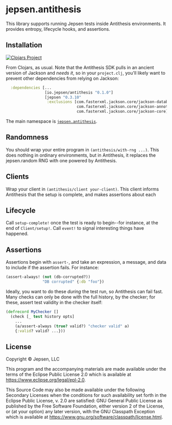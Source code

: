 # jepsen.antithesis

This library supports running Jepsen tests inside Antithesis environments. It
provides entropy, lifecycle hooks, and assertions.

## Installation

[![Clojars Project](https://img.shields.io/clojars/v/io.jepsen/antithesis.svg)](https://clojars.org/io.jepsen/antithesis)

From Clojars, as usual. Note that the Antithesis SDK pulls in an ancient
version of Jackson and *needs it*, so in your `project.clj`, you'll likely want
to prevent other dependencies from relying on Jackson:

```clj
  :dependencies [...
                 [io.jepsen/antithesis "0.1.0"]
                 [jepsen "0.3.10"
                  :exclusions [com.fasterxml.jackson.core/jackson-databind
                               com.fasterxml.jackson.core/jackson-annotations
                               com.fasterxml.jackson.core/jackson-core]]]

```

The main namespace is [`jepsen.antithesis`](src/jepsen/antithesis.clj).

## Randomness

You should wrap your entire program in `(antithesis/with-rng ...)`. This does
nothing in ordinary environments, but in Antithesis, it replaces the
jepsen.random RNG with one powered by Antithesis.

## Clients

Wrap your client in `(antithesis/client your-client)`. This client informs
Antithesis that the setup is complete, and makes assertions about each 

## Lifecycle

Call `setup-complete!` once the test is ready to begin--for instance, at the
end of `Client/setup!`. Call `event!` to signal interesting things have
happened.

## Assertions

Assertions begin with `assert-`, and take an expression, a message, and data
to include if the assertion fails. For instance:

```clj
(assert-always! (not (db-corrupted?))
                "DB corrupted" {:db "foo"})
```

Ideally, you want to do these *during* the test run, so Antithesis can fail
fast. Many checks can only be done with the full history, by the checker; for
these, assert test validity in the checker itself:

```clj
(defrecord MyChecker []
  (check [_ test history opts]
    ...
    (a/assert-always (true? valid?) "checker valid" a)
    {:valid? valid? ...}))
```

## License

Copyright © Jepsen, LLC

This program and the accompanying materials are made available under the
terms of the Eclipse Public License 2.0 which is available at
https://www.eclipse.org/legal/epl-2.0.

This Source Code may also be made available under the following Secondary
Licenses when the conditions for such availability set forth in the Eclipse
Public License, v. 2.0 are satisfied: GNU General Public License as published by
the Free Software Foundation, either version 2 of the License, or (at your
option) any later version, with the GNU Classpath Exception which is available
at https://www.gnu.org/software/classpath/license.html.
